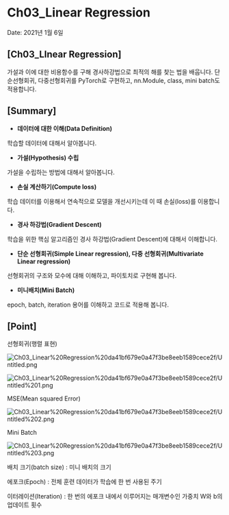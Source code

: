 # Ch03_Linear Regression

Date: 2021년 1월 6일

## [Ch03_LInear Regression]

가설과 이에 대한 비용함수를 구해 경사하강법으로 최적의 해를 찾는 법을 배웁니다. 단순선형회귀, 다중선형회귀를 PyTorch로 구현하고, nn.Module, class, mini batch도 적용합니다.

## [Summary]

- **데이터에 대한 이해(Data Definition)**

학습할 데이터에 대해서 알아봅니다.

- **가설(Hypothesis) 수립**

가설을 수립하는 방법에 대해서 알아봅니다.

- **손실 계산하기(Compute loss)**

학습 데이터를 이용해서 연속적으로 모델을 개선시키는데 이 때 손실(loss)를 이용합니다.

- **경사 하강법(Gradient Descent)**

학습을 위한 핵심 알고리즘인 경사 하강법(Gradient Descent)에 대해서 이해합니다.

- **단순 선형회귀(Simple Linear regression), 다중 선형회귀(Multivariate Linear regression)**

선형회귀의 구조와 모수에 대해 이해하고, 파이토치로 구현해 봅니다.

- **미니배치(Mini Batch)**

epoch, batch, iteration 용어를 이해하고 코드로 적용해 봅니다.

## [Point]

선형회귀(행렬 표현)

![Ch03_Linear%20Regression%20da41bf679e0a47f3be8eeb1589cece2f/Untitled.png](Ch03_Linear%20Regression%20da41bf679e0a47f3be8eeb1589cece2f/Untitled.png)

![Ch03_Linear%20Regression%20da41bf679e0a47f3be8eeb1589cece2f/Untitled%201.png](Ch03_Linear%20Regression%20da41bf679e0a47f3be8eeb1589cece2f/Untitled%201.png)

MSE(Mean squared Error)

![Ch03_Linear%20Regression%20da41bf679e0a47f3be8eeb1589cece2f/Untitled%202.png](Ch03_Linear%20Regression%20da41bf679e0a47f3be8eeb1589cece2f/Untitled%202.png)

Mini Batch

![Ch03_Linear%20Regression%20da41bf679e0a47f3be8eeb1589cece2f/Untitled%203.png](Ch03_Linear%20Regression%20da41bf679e0a47f3be8eeb1589cece2f/Untitled%203.png)

배치 크기(batch size) : 미니 배치의 크기

에포크(Epoch) : 전체 훈련 데이터가 학습에 한 번 사용된 주기

이터레이션(Iteration) : 한 번의 에포크 내에서 이루어지는 매개변수인 가중치 W와 b의 업데이트 횟수